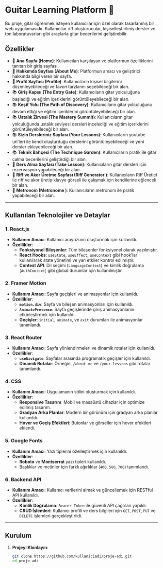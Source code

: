 # Guitar Learning Platform 🎸

Bu proje, gitar öğrenmek isteyen kullanıcılar için özel olarak tasarlanmış bir web uygulamasıdır. Kullanıcılar riff oluşturucular, kişiselleştirilmiş dersler ve ton laboratuvarları gibi araçlarla gitar becerilerini geliştirebilir.

## Özellikler

- 🎵 **Ana Sayfa (Home)**: Kullanıcıları karşılayan ve platformun özelliklerini tanıtan bir giriş sayfası.
- 📖 **Hakkımda Sayfası (About Me)**: Platformun amacı ve geliştirici hakkında bilgi veren bir sayfa.
- 👤 **Profil Sayfası (Profile)**: Kullanıcıların kişisel bilgilerini düzenleyebileceği ve favori tarzlarını seçebileceği bir alan.
- 📚 **Giriş Kapısı (The Entry Gate)**: Kullanıcıların gitar yolculuğuna başladığı ve eğitim içeriklerini görüntüleyebileceği bir alan.
- 📚 **Keşif Yolu (The Path of Discovery)**: Kullanıcıların gitar yolculuğuna devam ettiği ve eğitim içeriklerini görüntüleyebileceği bir alan.
- 📚 **Ustalık Zirvesi (The Mastery Summit)**: Kullanıcıların gitar yolculuğunda ustalık seviyesi dersleri incelediği ve eğitim içeriklerini görüntüleyebileceği bir alan.
- 📚 **Sizin Dersleriniz Sayfası (Your Lessons)**: Kullanıcıların youtube url'leri ile kendi oluşturduğu derslerini görüntüleyebileceği ve yeni dersler ekleyebileceği bir alan.
- 📚 **Teknik Bahçesi (The Technique Garden)**: Kullanıcıların pratik ile gitar çalma becerilerini geliştirdiği bir alan.
- 🎸 **Ders Alma Sayfası (Take Lesson)**: Kullanıcıların gitar dersleri için rezervasyon yapabileceği bir alan.
- 🎸 **Riff ve Akor Üretme Sayfası (Riff Generator )**: Kullanıcıların Riff Üretici ile riff ve akor üretip klavye görseli ile çalışmak için kendilerine eğlenceli bir alan.
- 🎸 **Metronom (Metronome )**: Kullanıcıların metronom ile pratik yapabileceği bir alan.
---

## Kullanılan Teknolojiler ve Detaylar

### 1. **React.js**
- **Kullanım Amacı**: Kullanıcı arayüzünü oluşturmak için kullanıldı.
- **Özellikler**:
  - **Fonksiyonel Bileşenler**: Tüm bileşenler fonksiyonel olarak yazılmıştır.
  - **React Hooks**: `useState`, `useEffect`, `useContext` gibi hook'lar kullanılarak state yönetimi ve yan etkiler kontrol edilmiştir.
  - **Context API**: Dil seçimi (`LanguageContext`) ve kimlik doğrulama (`AuthContext`) gibi global durumlar için kullanılmıştır.

### 2. **Framer Motion**
- **Kullanım Amacı**: Sayfa geçişleri ve animasyonlar için kullanıldı.
- **Özellikler**:
  - **`motion.div`**: Sayfa ve bileşen animasyonları için kullanıldı.
  - **`AnimatePresence`**: Sayfa geçişlerinde çıkış animasyonlarını etkinleştirmek için kullanıldı.
  - **Geçişler**: `initial`, `animate`, ve `exit` durumları ile animasyonlar tanımlandı.

### 3. **React Router**
- **Kullanım Amacı**: Sayfa yönlendirmeleri ve dinamik rotalar için kullanıldı.
- **Özellikler**:
  - **`useNavigate`**: Sayfalar arasında programatik geçişler için kullanıldı.
  - **Dinamik Rotalar**: Örneğin, `/about-me` ve `/your-lessons` gibi rotalar tanımlandı.

### 4. **CSS**
- **Kullanım Amacı**: Uygulamanın stilini oluşturmak için kullanıldı.
- **Özellikler**:
  - **Responsive Tasarım**: Mobil ve masaüstü cihazlar için optimize edilmiş tasarım.
  - **Gradyan Arka Planlar**: Modern bir görünüm için gradyan arka planlar kullanıldı.
  - **Hover ve Geçiş Efektleri**: Butonlar ve görseller için hover efektleri eklendi.

### 5. **Google Fonts**
- **Kullanım Amacı**: Yazı tiplerini özelleştirmek için kullanıldı.
- **Özellikler**:
  - **Roboto** ve **Montserrat** yazı tipleri kullanıldı.
  - Başlıklar ve metinler için farklı ağırlıklar (`400`, `500`, `700`) tanımlandı.

### 6. **Backend API**
- **Kullanım Amacı**: Kullanıcı verilerini almak ve güncellemek için RESTful API kullanıldı.
- **Özellikler**:
  - **Kimlik Doğrulama**: `Bearer Token` ile güvenli API çağrıları yapıldı.
  - **CRUD İşlemleri**: Kullanıcı profili ve ders bilgileri için `GET`, `POST`, `PUT` ve `DELETE` işlemleri gerçekleştirildi.

---


## Kurulum

1. **Projeyi Klonlayın**:
   ```bash
   git clone https://github.com/kullaniciadi/proje-adi.git
   cd proje-adi
